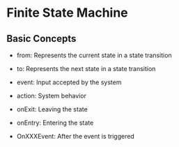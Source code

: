 # Finite State Machine

## Basic Concepts

- from: Represents the current state in a state transition

- to: Represents the next state in a state transition

- event: Input accepted by the system

- action: System behavior

- onExit: Leaving the state

- onEntry: Entering the state

- OnXXXEvent: After the event is triggered
